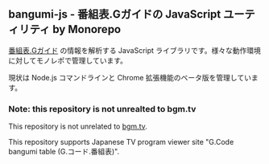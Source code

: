 ## bangumi-js - 番組表.Gガイドの JavaScript ユーティリティ by Monorepo

[番組表.Gガイド](https://bangumi.org/) の情報を解析する JavaScript ライブラリです。様々な動作環境に対してモノレポで管理しています。

現状は Node.js コマンドラインと Chrome 拡張機能のベータ版を管理しています。

### Note: this repository is not unrealted to bgm.tv

This repository is not unrelated to [bgm.tv](https://bgm.tv/).

This repository supports Japanese TV program viewer site "G.Code bangumi table (G.コード.番組表)".

